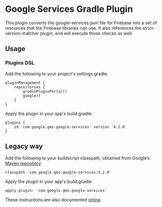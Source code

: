 # Google Services Gradle Plugin

This plugin converts the google-services.json file for Firebase into a set of resources that the Firebase libraries can use. It also references the strict-version-matcher plugin, and will execute those checks as well. 

## Usage

### Plugins DSL

Add the following to your project's settings.gradle:

```
pluginManagement {
    repositories {
        gradlePluginPortal()
        google()
    }
}
```

Apply the plugin in your app's build.gradle:

```
plugins {
    id 'com.google.gms.google-services' version '4.2.0'
}
```

## Legacy way

Add the following to your buildscript classpath, obtained from Google’s
[Maven repository](//developer.android.com/studio/build/dependencies#google-maven):

```
classpath 'com.google.gms:google-services:4.2.0'
```

Apply the plugin in your app's build.gradle:

```
apply plugin: 'com.google.gms.google-services'
```

These instructions are also documented
[online](//developers.google.com/android/guides/versioning)
